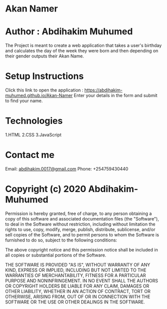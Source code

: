 # Akan Namer
# Author : Abdihakim Muhumed
The Project is meant to create a web application that takes a user's birthday and calculates the day of the week they were born and then depending on their gender outputs their Akan Name. 
# Setup Instructions
Click this link to open the application : https://abdihakim-muhumed.github.io/Akan-Namer 
Enter your details in the form and submit to find your name.
# Technologies
1.HTML
2.CSS
3.JavaScript
# Contact me
Email: abdihakim.0017@gmail.com
Phone: +254759430440
# Copyright (c) 2020 Abdihakim-Muhumed

Permission is hereby granted, free of charge, to any person obtaining a copy
of this software and associated documentation files (the "Software"), to deal
in the Software without restriction, including without limitation the rights
to use, copy, modify, merge, publish, distribute, sublicense, and/or sell
copies of the Software, and to permit persons to whom the Software is
furnished to do so, subject to the following conditions:

The above copyright notice and this permission notice shall be included in all
copies or substantial portions of the Software.

THE SOFTWARE IS PROVIDED "AS IS", WITHOUT WARRANTY OF ANY KIND, EXPRESS OR
IMPLIED, INCLUDING BUT NOT LIMITED TO THE WARRANTIES OF MERCHANTABILITY,
FITNESS FOR A PARTICULAR PURPOSE AND NONINFRINGEMENT. IN NO EVENT SHALL THE
AUTHORS OR COPYRIGHT HOLDERS BE LIABLE FOR ANY CLAIM, DAMAGES OR OTHER
LIABILITY, WHETHER IN AN ACTION OF CONTRACT, TORT OR OTHERWISE, ARISING FROM,
OUT OF OR IN CONNECTION WITH THE SOFTWARE OR THE USE OR OTHER DEALINGS IN THE
SOFTWARE.